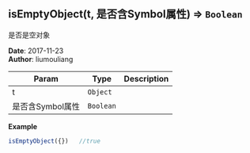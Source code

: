 ## isEmptyObject(t, 是否含Symbol属性) ⇒ <code>Boolean</code>
<p>是否是空对象</p>

**Date**: 2017-11-23  
**Author**: liumouliang  

| Param | Type | Description |
| --- | --- | --- |
| t | <code>Object</code> |  |
| 是否含Symbol属性 | <code>Boolean</code> | <p>| 可枚举</p> |

**Example**  
```javascript
isEmptyObject({})	//true
```
